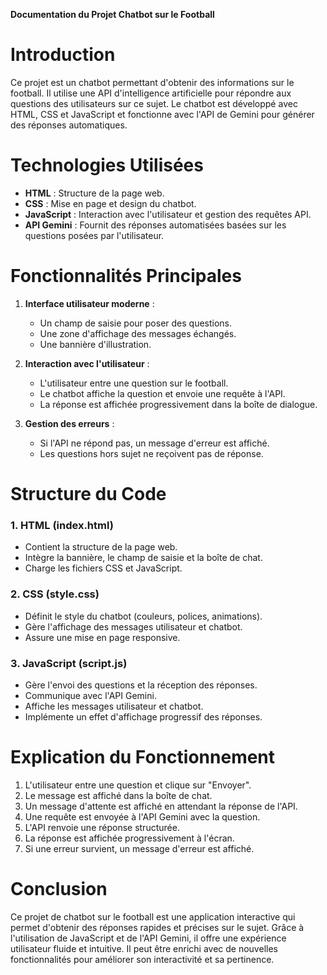 **Documentation du Projet Chatbot sur le Football**

# Introduction
Ce projet est un chatbot permettant d'obtenir des informations sur le football. Il utilise une API d'intelligence artificielle pour répondre aux questions des utilisateurs sur ce sujet. Le chatbot est développé avec HTML, CSS et JavaScript et fonctionne avec l'API de Gemini pour générer des réponses automatiques.

# Technologies Utilisées
- **HTML** : Structure de la page web.
- **CSS** : Mise en page et design du chatbot.
- **JavaScript** : Interaction avec l'utilisateur et gestion des requêtes API.
- **API Gemini** : Fournit des réponses automatisées basées sur les questions posées par l'utilisateur.

# Fonctionnalités Principales
1. **Interface utilisateur moderne** :
   - Un champ de saisie pour poser des questions.
   - Une zone d'affichage des messages échangés.
   - Une bannière d'illustration.

2. **Interaction avec l'utilisateur** :
   - L'utilisateur entre une question sur le football.
   - Le chatbot affiche la question et envoie une requête à l'API.
   - La réponse est affichée progressivement dans la boîte de dialogue.

3. **Gestion des erreurs** :
   - Si l'API ne répond pas, un message d'erreur est affiché.
   - Les questions hors sujet ne reçoivent pas de réponse.

# Structure du Code
### **1. HTML (index.html)**
- Contient la structure de la page web.
- Intègre la bannière, le champ de saisie et la boîte de chat.
- Charge les fichiers CSS et JavaScript.

### **2. CSS (style.css)**
- Définit le style du chatbot (couleurs, polices, animations).
- Gère l'affichage des messages utilisateur et chatbot.
- Assure une mise en page responsive.

### **3. JavaScript (script.js)**
- Gère l'envoi des questions et la réception des réponses.
- Communique avec l'API Gemini.
- Affiche les messages utilisateur et chatbot.
- Implémente un effet d'affichage progressif des réponses.

# Explication du Fonctionnement
1. L'utilisateur entre une question et clique sur "Envoyer".
2. Le message est affiché dans la boîte de chat.
3. Un message d'attente est affiché en attendant la réponse de l'API.
4. Une requête est envoyée à l'API Gemini avec la question.
5. L'API renvoie une réponse structurée.
6. La réponse est affichée progressivement à l'écran.
7. Si une erreur survient, un message d'erreur est affiché.


# Conclusion
Ce projet de chatbot sur le football est une application interactive qui permet d'obtenir des réponses rapides et précises sur le sujet. Grâce à l'utilisation de JavaScript et de l'API Gemini, il offre une expérience utilisateur fluide et intuitive. Il peut être enrichi avec de nouvelles fonctionnalités pour améliorer son interactivité et sa pertinence.



